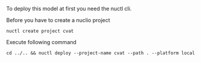 To deploy this model at first you need the nuctl cli.

Before you have to create a nuclio project
```
nuctl create project cvat
```

Execute following command
```
cd ../.. && nuctl deploy --project-name cvat --path . --platform local
```
